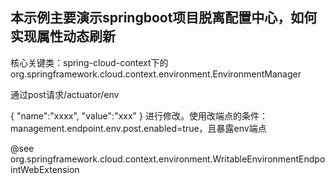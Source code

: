 ## 本示例主要演示springboot项目脱离配置中心，如何实现属性动态刷新

核心关键类：spring-cloud-context下的org.springframework.cloud.context.environment.EnvironmentManager



通过post请求/actuator/env

{
  "name":"xxxx",
  "value":"xxx"
}
进行修改。使用改端点的条件：management.endpoint.env.post.enabled=true，且暴露env端点

@see org.springframework.cloud.context.environment.WritableEnvironmentEndpointWebExtension